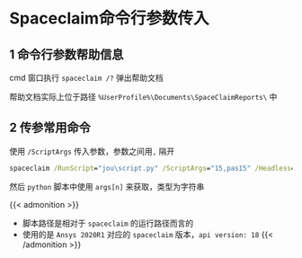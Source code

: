 # Spaceclaim命令行参数传入


<!--more-->

## 1 命令行参数帮助信息
cmd 窗口执行  `spaceclaim /?` 弹出帮助文档

帮助文档实际上位于路径 `%UserProfile%\Documents\SpaceClaimReports\` 中

## 2 传参常用命令
使用 `/ScriptArgs` 传入参数，参数之间用`,` 隔开

```cmd
spaceclaim /RunScript="jou\script.py" /ScriptArgs="15,pas15" /Headless=True /Splash=False /Welcome=False /ExitAfterScript=True
```

然后 `python` 脚本中使用 `args[n]` 来获取，类型为字符串

{{< admonition >}}
* 脚本路径是相对于 `spaceclaim` 的运行路径而言的
* 使用的是 `Ansys 2020R1` 对应的 `spaceclaim` 版本，`api version: 18`
{{< /admonition >}}
